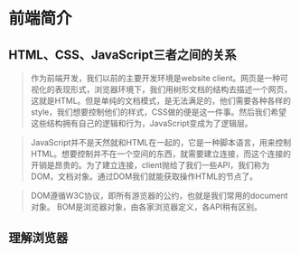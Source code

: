 # 前端简介

## HTML、CSS、JavaScript三者之间的关系
> 作为前端开发，我们以前的主要开发环境是website client。网页是一种可视化的表现形式，浏览器环境下，我们用树形文档的结构去描述一个网页，这就是HTML。但是单纯的文档模式，是无法满足的，他们需要各种各样的style，我们想要控制他们的样式，CSS做的便是这一件事。然后我们希望这些结构拥有自己的逻辑和行为，JavaScript变成为了逻辑层。

> JavaScript并不是天然就和HTML在一起的，它是一种脚本语言，用来控制HTML。想要控制并不在一个空间的东西，就需要建立连接，而这个连接的开销是昂贵的。为了建立连接，client抛给了我们一些API，我们称为DOM，文档对象。通过DOM我们就能获取操作HTML的节点了。

> DOM遵循W3C协议，即所有游览器的公约，也就是我们常用的document对象。
> BOM是浏览器对象，由各家浏览器定义，各API稍有区别。

## 理解浏览器
>